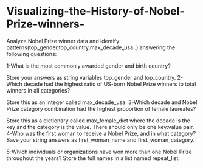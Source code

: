 # Visualizing-the-History-of-Nobel-Prize-winners-
Analyze Nobel Prize winner data and identify patterns(top_gender,top_country,max_decade_usa..)
answering the following questions:

1-What is the most commonly awarded gender and birth country?

Store your answers as string variables top_gender and top_country.
2-Which decade had the highest ratio of US-born Nobel Prize winners to total winners in all categories?

Store this as an integer called max_decade_usa.
3-Which decade and Nobel Prize category combination had the highest proportion of female laureates?

Store this as a dictionary called max_female_dict where the decade is the key and the category is the value. There should only be one key:value pair.
4-Who was the first woman to receive a Nobel Prize, and in what category?
Save your string answers as first_woman_name and first_woman_category.

5-Which individuals or organizations have won more than one Nobel Prize throughout the years?
Store the full names in a list named repeat_list.
